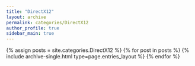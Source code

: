 ```yaml
---
title: "DirectX12"
layout: archive
permalink: categories/DirectX12
author_profile: true
sidebar_main: true
---
```


{% assign posts = site.categories.DirectX12 %}
{% for post in posts %} {% include archive-single.html type=page.entries_layout %} {% endfor %}